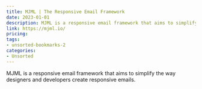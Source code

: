 ```yaml
---
title: MJML | The Responsive Email Framework
date: 2023-01-01
description: MJML is a responsive email framework that aims to simplify the way designers and developers create responsive emails.
link: https://mjml.io/
pricing: 
tags: 
- unsorted-bookmarks-2 
categories: 
- Unsorted 
---
```


MJML is a responsive email framework that aims to simplify the way designers and developers create responsive emails.